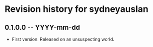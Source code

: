 # Revision history for sydneyauslan

## 0.1.0.0 -- YYYY-mm-dd

* First version. Released on an unsuspecting world.
